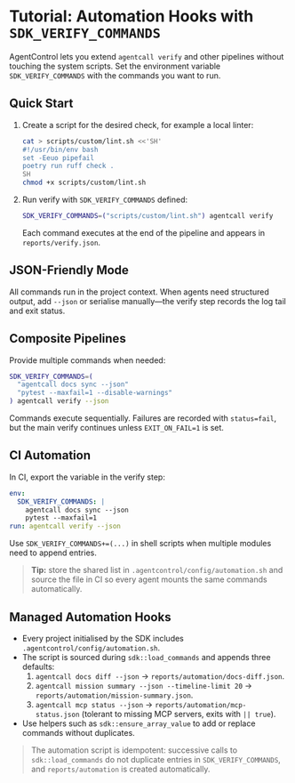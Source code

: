 # Tutorial: Automation Hooks with `SDK_VERIFY_COMMANDS`

AgentControl lets you extend `agentcall verify` and other pipelines without touching the system scripts. Set the environment variable `SDK_VERIFY_COMMANDS` with the commands you want to run.

## Quick Start
1. Create a script for the desired check, for example a local linter:
   ```bash
   cat > scripts/custom/lint.sh <<'SH'
   #!/usr/bin/env bash
   set -Eeuo pipefail
   poetry run ruff check .
   SH
   chmod +x scripts/custom/lint.sh
   ```
2. Run verify with `SDK_VERIFY_COMMANDS` defined:
   ```bash
   SDK_VERIFY_COMMANDS=("scripts/custom/lint.sh") agentcall verify
   ```
   Each command executes at the end of the pipeline and appears in `reports/verify.json`.

## JSON-Friendly Mode
All commands run in the project context. When agents need structured output, add `--json` or serialise manually—the verify step records the log tail and exit status.

## Composite Pipelines
Provide multiple commands when needed:
```bash
SDK_VERIFY_COMMANDS=(
  "agentcall docs sync --json"
  "pytest --maxfail=1 --disable-warnings"
) agentcall verify --json
```
Commands execute sequentially. Failures are recorded with `status=fail`, but the main verify continues unless `EXIT_ON_FAIL=1` is set.

## CI Automation
In CI, export the variable in the verify step:
```yaml
env:
  SDK_VERIFY_COMMANDS: |
    agentcall docs sync --json
    pytest --maxfail=1
run: agentcall verify --json
```
Use `SDK_VERIFY_COMMANDS+=(...)` in shell scripts when multiple modules need to append entries.

> **Tip:** store the shared list in `.agentcontrol/config/automation.sh` and source the file in CI so every agent mounts the same commands automatically.

## Managed Automation Hooks
- Every project initialised by the SDK includes `.agentcontrol/config/automation.sh`.
- The script is sourced during `sdk::load_commands` and appends three defaults:
  1. `agentcall docs diff --json` → `reports/automation/docs-diff.json`.
  2. `agentcall mission summary --json --timeline-limit 20` → `reports/automation/mission-summary.json`.
  3. `agentcall mcp status --json` → `reports/automation/mcp-status.json` (tolerant to missing MCP servers, exits with `|| true`).
- Use helpers such as `sdk::ensure_array_value` to add or replace commands without duplicates.

> The automation script is idempotent: successive calls to `sdk::load_commands` do not duplicate entries in `SDK_VERIFY_COMMANDS`, and `reports/automation` is created automatically.
